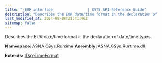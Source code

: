 ```yaml
---
title: "_EUR interface                | QSYS API Reference Guide"
description: "Describes the EUR date/time format in the declaration of date/time types. "
last_modified_at: 2024-08-08T21:41:46Z
sitemap: false
---
```


Describes the EUR date/time format in the declaration of date/time types.

**Namespace:** ASNA.QSys.Runtime
**Assembly:** ASNA.QSys.Runtime.dll

**Extends:** [IDateTimeFormat](/reference/runtime/qsys-runtime/i-date-time-format.html)
<br>
<br>
